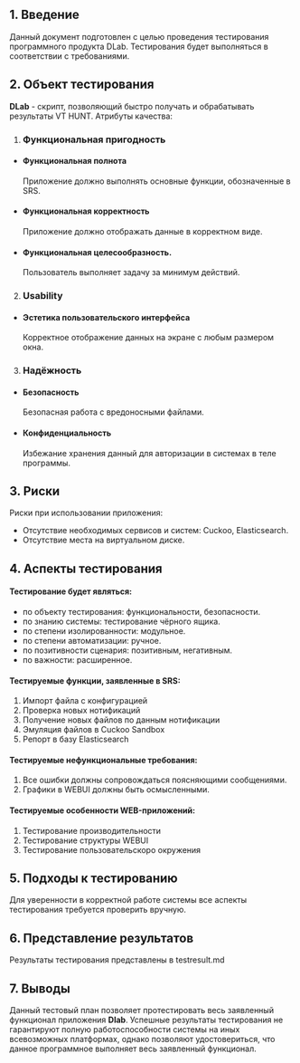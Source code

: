 ## 1. Введение

Данный документ подготовлен с целью проведения тестирования программного продукта DLab. Тестирования будет выполняться в соответствии с требованиями.

## 2. Объект тестирования
**DLab** - скрипт, позволяющий быстро получать и обрабатывать результаты VT HUNT.
Атрибуты качества:
1.  ### Функциональная пригодность
-   #### Функциональная полнота

    Приложение должно выполнять основные функции, обозначенные в SRS.
-   #### Функциональная корректность
 
    Приложение должно отображать данные в корректном виде.
-   #### Функциональная целесообразность.
 
    Пользователь выполняет задачу за минимум действий.
2.  ### Usability

-   #### Эстетика пользовательского интерфейса  
    
    Корректное отображение данных на экране с любым размером окна.

 3. ### Надёжность
  - #### Безопасность 
	 
     Безопасная работа с вредоносными файлами.
- #### Конфиденциальность
 
    Избежание хранения данный для авторизации в системах в теле программы.  


## 3. Риски

Риски при использовании приложения:

-   Отсутствие необходимых сервисов и систем: Cuckoo, Elasticsearch.
-   Отсутствие места на виртуальном диске.

## 4. Аспекты тестирования

#### Тестирование будет являться:
- по объекту тестирования: функциональности, безопасности.
- по знанию системы: тестирование чёрного ящика.
- по степени изолированности: модульное.
- по степени автоматизации: ручное.
- по позитивности сценария: позитивным, негативным.
- по важности: расширенное.

#### Тестируемые  функции, заявленные в SRS:  

1. Импорт файла с конфигурацией
2. Проверка новых нотификаций
3. Получение новых файлов по данным нотификации
4. Эмуляция файлов в Cuckoo Sandbox
5. Репорт в базу Elasticsearch

#### Тестируемые  нефункциональные требования:
1. Все ошибки должны сопровождаться поясняющими сообщениями.
2. Графики в WEBUI должны быть осмысленными.


#### Тестируемые особенности WEB-приложений:
1. Тестирование производительности 
2. Тестирование структуры WEBUI
3. Тестирование пользовательскоро окружения

## 5. Подходы к тестированию

Для уверенности в корректной работе системы все аспекты тестирования требуется проверить вручную.
## 6. Представление результатов

Результаты тестирования представлены в testresult.md

## 7. Выводы

Данный тестовый план позволяет протестировать весь заявленный функционал приложения **Dlab**.  Успешные результаты тестирования не гарантируют полную работоспособности системы на иных всевозможных платформах, однако позволяют удостовериться, что данное программное выполняет весь заявленный функционал.
